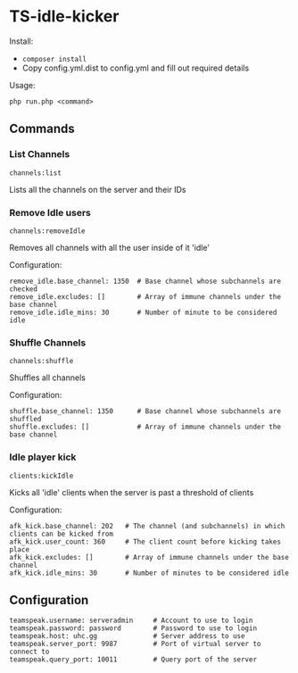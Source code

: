 TS-idle-kicker
==============

Install:

- `composer install`
- Copy config.yml.dist to config.yml and fill out required details

Usage:

`php run.php <command>`

Commands
--------

### List Channels

`channels:list`

Lists all the channels on the server and their IDs

### Remove Idle users

`channels:removeIdle`

Removes all channels with all the user inside of it 'idle'

Configuration:

    remove_idle.base_channel: 1350  # Base channel whose subchannels are checked
    remove_idle.excludes: []        # Array of immune channels under the base channel
    remove_idle.idle_mins: 30       # Number of minute to be considered idle

### Shuffle Channels

`channels:shuffle`

Shuffles all channels

Configuration:

    shuffle.base_channel: 1350      # Base channel whose subchannels are shuffled
    shuffle.excludes: []            # Array of immune channels under the base channel

### Idle player kick

`clients:kickIdle`

Kicks all 'idle' clients when the server is past a threshold of clients

Configuration:

    afk_kick.base_channel: 202   # The channel (and subchannels) in which clients can be kicked from
    afk_kick.user_count: 360     # The client count before kicking takes place
    afk_kick.excludes: []        # Array of immune channels under the base channel
    afk_kick.idle_mins: 30       # Number of minutes to be considered idle

Configuration
-------------

    teamspeak.username: serveradmin     # Account to use to login
    teamspeak.password: password        # Password to use to login
    teamspeak.host: uhc.gg              # Server address to use
    teamspeak.server_port: 9987         # Port of virtual server to connect to
    teamspeak.query_port: 10011         # Query port of the server